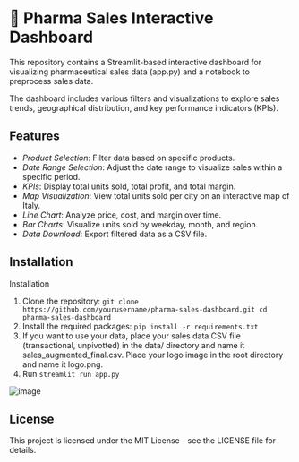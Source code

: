 # 💊 Pharma Sales Interactive Dashboard 
This repository contains a Streamlit-based interactive dashboard for visualizing pharmaceutical sales data (app.py) and a notebook to preprocess sales data. 

The dashboard includes various filters and visualizations to explore sales trends, geographical distribution, and key performance indicators (KPIs).

## Features
- *Product Selection*: Filter data based on specific products.
- *Date Range Selection*: Adjust the date range to visualize sales within a specific period.
- *KPIs*: Display total units sold, total profit, and total margin.
- *Map Visualization*: View total units sold per city on an interactive map of Italy.
- *Line Chart*: Analyze price, cost, and margin over time.
- *Bar Charts*: Visualize units sold by weekday, month, and region.
- *Data Download*: Export filtered data as a CSV file.

## Installation
Installation
1. Clone the repository:
`git clone https://github.com/yourusername/pharma-sales-dashboard.git
cd pharma-sales-dashboard`
2. Install the required packages:
`pip install -r requirements.txt`
3. If you want to use your data, place your sales data CSV file (transactional, unpivotted) in the data/ directory and name it sales_augmented_final.csv. Place your logo image in the root directory and name it logo.png.
4. Run `streamlit run app.py`

![image](https://github.com/user-attachments/assets/06429d2f-a198-442e-a937-d69557891147)


## License
This project is licensed under the MIT License - see the LICENSE file for details.
